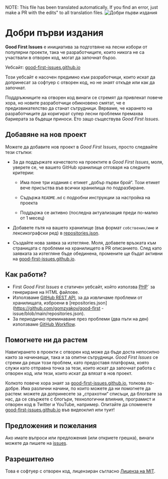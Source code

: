 NOTE: This file has been translated automatically. If you find an error, just make a PR with the edits" to all translation files.
![Добри първи издания](../assets/github/social-preview.png)

# Добри първи издания

**Good First Issues** е инициатива за подготвяне на лесни избори от популярни проекти, така че разработчиците, които никога не са участвали в отворен код, могат да започнат бързо.

Уебсайт: [good-first-issues.github.io](https://good-first-issues.github.io)

Този уебсайт е насочен предимно към разработчици, които искат да допринесат за софтуер с отворен код, но не знаят откъде или как да започнат.

Поддръжниците на отворен код винаги се стремят да привлекат повече хора, но новите разработчици обикновено смятат, че е предизвикателство да станат сътрудници. Вярваме, че карането на разработчиците да коригират супер лесни проблеми премахва бариерата за бъдещи приноси. Ето защо съществува *Good First Issues*.

## Добавяне на нов проект

Можете да добавите нов проект в *Good First Issues*, просто следвайте тези стъпки:

- За да поддържате качеството на проектите в *Good First Issues*, моля, уверете се, че вашето GitHub хранилище отговаря на следните критерии:

     - Има поне три издания с етикет „добър първи брой“. Този етикет вече присъства във всички хранилища по подразбиране.

     - Съдържа `README.md` с подробни инструкции за настройка на проекта

     - Поддържа се активно (последна актуализация преди по-малко от 1 месец)

- Добавете пътя на вашето хранилище (във формат `собственик/име` и лексикографски ред) в [repositories.json](https://github.com/gomzyakov/good-first-issue/blob/main/repositories.json).

- Създайте нова заявка за изтегляне. Моля, добавете връзката към страницата с проблеми на хранилището в PR описанието. След като заявката за изтегляне бъде обединена, промените ще бъдат активни на [good-first-issues.github.io](https://good-first-issues.github.io).

## Как работи?

- First *Good First Issues* е статичен уебсайт, който използва [PHP](https://www.php.net)` за генериране на HTML файлове.
- Използваме [GitHub REST API](https://docs.github.com/en/rest), за да извличаме проблеми от хранилищата, изброени в [repositories.json](https://github.com/gomzyakov/good-first -issue/blob/main/repositories.json).
- За периодично преминаване през проблеми (два пъти на ден) използваме [GitHub Workflow](https://docs.github.com/en/actions/using-workflows).

## Помогнете ни да растем

Навигирането в проекти с отворен код може да бъде доста непосилно както за начинаещи, така и за опитни сътрудници. *Good First Issues* се стреми да реши този проблем, като предоставя платформа, която служи като отправна точка за тези, които искат да започнат работа с отворен код, или тези, които искат да влязат в нов проект.

Колкото повече хора знаят за [good-first-issues.github.io](https://good-first-issues.github.io), толкова по-добре. Има различни начини, по които можете да ни помогнете да растем: можете да допринесете за „страхотни“ списъци, да блогвате за нас, да се свържете с блогъри, технологични влияния, програмист и отворен код в Twitter и YouTube, например. Опитайте да споменете [good-first-issues.github.io](https://good-first-issues.github.io) във видеоклип или туит!

## Предложения и пожелания

Ако имате въпроси или предложения (или откриете грешка), винаги можете да пишете на [issues](https://github.com/good-first-issues/good-first-issues.github.io/issues).

## Разрешително

Това е софтуер с отворен код, лицензиран съгласно [Лиценза на MIT](https://github.com/good-first-issues/good-first-issues.github.io/blob/main/LICENSE).
